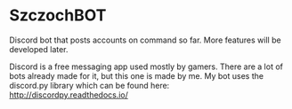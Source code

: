 # SzczochBOT
Discord bot that posts accounts on command so far. More features will be developed later.

Discord is a free messaging app used mostly by gamers. There are a lot of bots already made for it, but this one is made by me. My bot uses the discord.py library which can be found here: http://discordpy.readthedocs.io/
